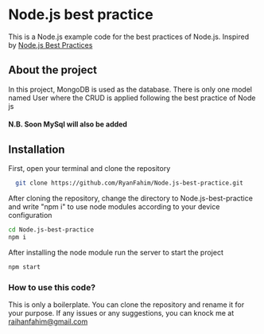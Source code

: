 # Node.js best practice

This is a Node.js example code for the best practices of Node.js. 
 Inspired by [Node.js Best Practices](https://github.com/goldbergyoni/nodebestpractices)

## About the project
In this project, MongoDB is used as the database. There is only one model named User where the CRUD is applied following the best practice of Node js

#### N.B. Soon MySql will also be added

 ## Installation

 First, open your terminal and clone the repository
  
  ```bash
    git clone https://github.com/RyanFahim/Node.js-best-practice.git
  ```

  After cloning the repository, change the directory to Node.js-best-practice and write "npm i" to use node modules according to your device configuration

  ```bash
  cd Node.js-best-practice
  npm i
  ```

  After installing the node module run the server to start the project

  ```bash
  npm start
  ```

  ### How to use this code?
  This is only a boilerplate. You can clone the repository and rename it for your purpose. If any issues or any suggestions, you can knock me at raihanfahim@gmail.com

